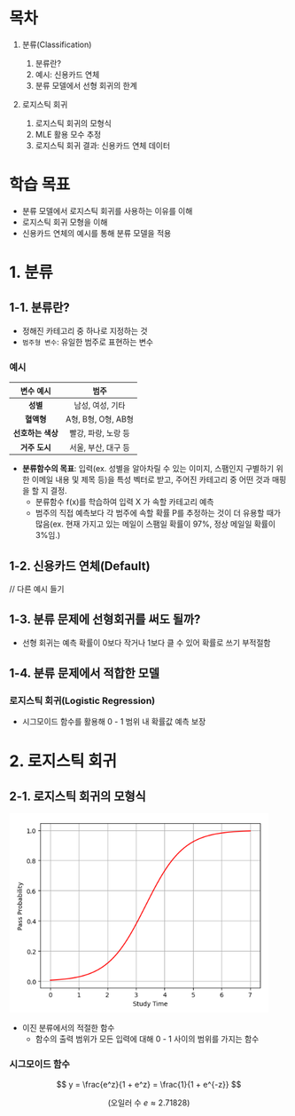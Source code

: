 # 목차

1. 분류(Classification)

   1. 분류란?
   2. 예시: 신용카드 연체
   3. 분류 모델에서 선형 회귀의 한계

2. 로지스틱 회귀
   1. 로지스틱 회귀의 모형식
   2. MLE 활용 모수 추정
   3. 로지스틱 회귀 결과: 신용카드 연체 데이터

# 학습 목표

- 분류 모델에서 로지스틱 회귀를 사용하는 이유를 이해
- 로지스틱 회귀 모형을 이해
- 신용카드 연체의 예시를 통해 분류 모델을 적용

# 1. 분류

## 1-1. 분류란?

- 정해진 카테고리 중 하나로 지정하는 것
- `범주형 변수`: 유일한 범주로 표현하는 변수

### 예시

|     변수 예시     |        범주         |
| :---------------: | :-----------------: |
|     **성별**      |  남성, 여성, 기타   |
|    **혈액형**     | A형, B형, O형, AB형 |
| **선호하는 색상** | 빨강, 파랑, 노랑 등 |
|   **거주 도시**   | 서울, 부산, 대구 등 |

- **분류함수의 목표**: 입력(ex. 성별을 알아차릴 수 있는 이미지, 스팸인지 구별하기 위한 이메일 내용 및 제목 등)을 특성 벡터로 받고, 주어진 카테고리 중 어떤 것과 매핑을 할 지 결정.
  - 분류함수 f(x)를 학습하여 입력 X 가 속할 카테고리 예측
  - 범주의 직접 예측보다 각 범주에 속할 확률 P를 추정하는 것이 더 유용할 때가 많음(ex. 현재 가지고 있는 메일이 스팸일 확률이 97%, 정상 메일일 확률이 3%임.)

## 1-2. 신용카드 연체(Default)

// 다른 예시 들기

## 1-3. 분류 문제에 선형회귀를 써도 될까?

- 선형 회귀는 예측 확률이 0보다 작거나 1보다 클 수 있어 확률로 쓰기 부적절함

## 1-4. 분류 문제에서 적합한 모델

### 로지스틱 회귀(Logistic Regression)

- 시그모이드 함수를 활용해 0 - 1 범위 내 확률값 예측 보장

# 2. 로지스틱 회귀

## 2-1. 로지스틱 회귀의 모형식

<img src="./img/1.png">

- 이진 분류에서의 적절한 함수
  - 함수의 출력 범위가 모든 입력에 대해 0 - 1 사이의 범위를 가지는 함수

### 시그모이드 함수

$$
y = \frac{e^z}{1 + e^z} = \frac{1}{1 + e^{-z}}
$$

$$
(\text{오일러 수 } e \approx 2.71828)
$$
